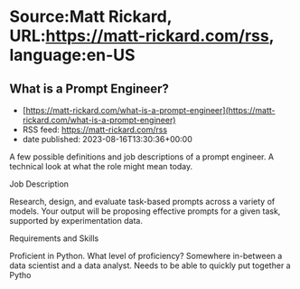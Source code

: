 # Source:Matt Rickard, URL:https://matt-rickard.com/rss, language:en-US

## What is a Prompt Engineer?
 - [https://matt-rickard.com/what-is-a-prompt-engineer](https://matt-rickard.com/what-is-a-prompt-engineer)
 - RSS feed: https://matt-rickard.com/rss
 - date published: 2023-08-16T13:30:36+00:00

A few possible definitions and job descriptions of a prompt engineer. A technical look at what the role might mean today.

Job Description

Research, design, and evaluate task-based prompts across a variety of models. Your output will be proposing effective prompts for a given task, supported by experimentation data.

Requirements and Skills

Proficient in Python. What level of proficiency? Somewhere in-between a data scientist and a data analyst. Needs to be able to quickly put together a Pytho

